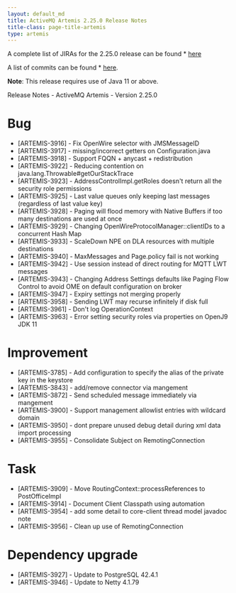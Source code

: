 ```yaml
---
layout: default_md
title: ActiveMQ Artemis 2.25.0 Release Notes
title-class: page-title-artemis
type: artemis
---
```


A complete list of JIRAs for the 2.25.0 release can be found  * [here](https://issues.apache.org/jira/secure/ReleaseNote.jspa?version=12352143&projectId=12315920)

A list of commits can be found  * [here](commit-report-2.25.0).

**Note**: This release requires use of Java 11 or above.

Release Notes - ActiveMQ Artemis - Version 2.25.0

# Bug
* [ARTEMIS-3916] - Fix OpenWire selector with JMSMessageID
* [ARTEMIS-3917] - missing/incorrect getters on Configuration.java
* [ARTEMIS-3918] - Support FQQN + anycast + redistribution
* [ARTEMIS-3922] - Reducing contention on java.lang.Throwable#getOurStackTrace
* [ARTEMIS-3923] - AddressControlImpl.getRoles doesn't return all the security role permissions
* [ARTEMIS-3925] - Last value queues only keeping last messages (regardless of last value key)
* [ARTEMIS-3928] - Paging will flood memory with Native Buffers if too many destinations are used at once
* [ARTEMIS-3929] - Changing OpenWireProtocolManager::clientIDs to a concurrent Hash Map
* [ARTEMIS-3933] - ScaleDown NPE on DLA resources with multiple destinations
* [ARTEMIS-3940] - MaxMessages and Page.policy fail is not working
* [ARTEMIS-3942] - Use session instead of direct routing for MQTT LWT messages
* [ARTEMIS-3943] - Changing Address Settings defaults like Paging Flow Control to avoid OME on default configuration on broker
* [ARTEMIS-3947] - Expiry settings not merging properly
* [ARTEMIS-3958] - Sending LWT may recurse infinitely if disk full
* [ARTEMIS-3961] - Don't log OperationContext
* [ARTEMIS-3963] - Error setting security roles via properties on OpenJ9 JDK 11

# Improvement
* [ARTEMIS-3785] - Add configuration to specify the alias of the private key in the keystore
* [ARTEMIS-3843] - add/remove connector via mangement
* [ARTEMIS-3872] - Send scheduled message immediately via mangement
* [ARTEMIS-3900] - Support management allowlist entries with wildcard domain
* [ARTEMIS-3950] - dont prepare unused debug detail during xml data import processing
* [ARTEMIS-3955] - Consolidate Subject on RemotingConnection

# Task
* [ARTEMIS-3909] - Move RoutingContext::processReferences to PostOfficeImpl
* [ARTEMIS-3914] - Document Client Classpath using automation
* [ARTEMIS-3954] - add some detail to core-client thread model javadoc note
* [ARTEMIS-3956] - Clean up use of RemotingConnection

# Dependency upgrade
* [ARTEMIS-3927] - Update to PostgreSQL 42.4.1
* [ARTEMIS-3946] - Update to Netty 4.1.79